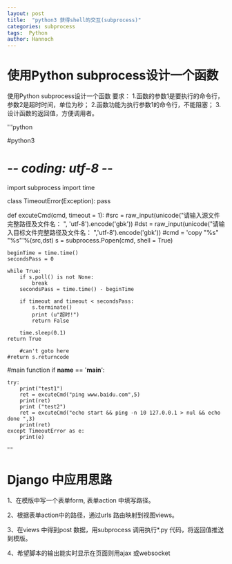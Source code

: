 ```yaml
---
layout: post
title:  "python3 获得shell的交互(subprocess)"
categories: subprocess
tags:  Python
author: Hannoch
---
```


# 使用Python subprocess设计一个函数
使用Python subprocess设计一个函数
要求：
1.函数的参数1是要执行的命令行，参数2是超时时间，单位为秒；
2.函数功能为执行参数1的命令行，不能阻塞；
3.设计函数的返回值，方便调用者。

'''python

#python3
# -*- coding: utf-8 -*-
import subprocess
import time
 
class TimeoutError(Exception):
	pass
 
def excuteCmd(cmd, timeout = 1):
	#src = raw_input(unicode("请输入源文件完整路径及文件名： ", 'utf-8').encode('gbk'))
	#dst = raw_input(unicode("请输入目标文件完整路径及文件名： ",'utf-8').encode('gbk'))
	#cmd = 'copy "%s" "%s"'%(src,dst)
	s = subprocess.Popen(cmd, shell = True)
	
	beginTime = time.time()
	secondsPass = 0
	
	while True:
		if s.poll() is not None:
			break
		secondsPass = time.time() - beginTime
		
		if timeout and timeout < secondsPass:
			s.terminate()
			print (u"超时!")
			return False
	
		time.sleep(0.1)
	return True
	
        #can't goto here
	#return s.returncode
	
 
#main function
if  __name__ == '__main__':
    
    try:
        print("test1")
        ret = excuteCmd("ping www.baidu.com",5)
        print(ret)
        print ("test2")
        ret = excuteCmd("echo start && ping -n 10 127.0.0.1 > nul && echo done ",3)
        print(ret)
    except TimeoutError as e:
        print(e)

'''

# Django 中应用思路

1、在模版中写一个表单form, 表单action 中填写路径。

2、根据表单action中的路径，通过urls 路由映射到视图views。

3、在views 中得到post 数据，用subprocess 调用执行*.py 代码，将返回值推送到模版。

4、希望脚本的输出能实时显示在页面则用ajax 或websocket
